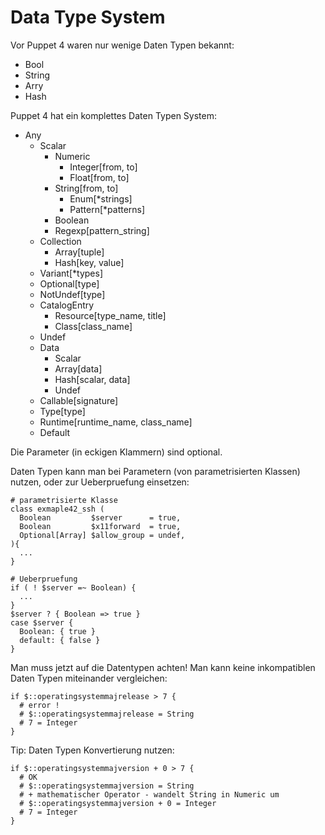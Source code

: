 # Data Type System

Vor Puppet 4 waren nur wenige Daten Typen bekannt:

- Bool
- String
- Arry
- Hash

Puppet 4 hat ein komplettes Daten Typen System:

- Any
    - Scalar
        - Numeric
            - Integer[from, to]
            - Float[from, to]
        - String[from, to]
            - Enum[*strings]
            - Pattern[*patterns]
        - Boolean
        - Regexp[pattern_string]
    - Collection
        - Array[tuple]
        - Hash[key, value]
    - Variant[*types]
    - Optional[type]
    - NotUndef[type]
    - CatalogEntry
        - Resource[type_name, title]
        - Class[class_name]
    - Undef
    - Data
        - Scalar
        - Array[data]
        - Hash[scalar, data]
        - Undef
    - Callable[signature]
    - Type[type]
    - Runtime[runtime_name, class_name]
    - Default

Die Parameter (in eckigen Klammern) sind optional.

Daten Typen kann man bei Parametern (von parametrisierten Klassen) nutzen, oder zur Ueberpruefung einsetzen:

    # parametrisierte Klasse
    class exmaple42_ssh (
      Boolean         $server      = true,
      Boolean         $x11forward  = true,
      Optional[Array] $allow_group = undef,
    ){
      ...
    }

    # Ueberpruefung
    if ( ! $server =~ Boolean) {
      ...
    }
    $server ? { Boolean => true }
    case $server {
      Boolean: { true }
      default: { false }
    }

Man muss jetzt auf die Datentypen achten!
Man kann keine inkompatiblen Daten Typen miteinander vergleichen:

    if $::operatingsystemmajrelease > 7 {
      # error !
      # $::operatingsystemmajrelease = String
      # 7 = Integer
    }

Tip: Daten Typen Konvertierung nutzen:

    if $::operatingsystemmajversion + 0 > 7 {
      # OK
      # $::operatingsystemmajversion = String
      # + mathematischer Operator - wandelt String in Numeric um
      # $::operatingsystemmajversion + 0 = Integer
      # 7 = Integer
    }


